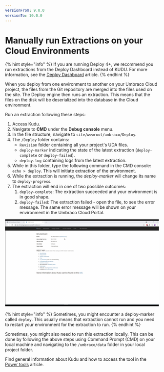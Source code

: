 ```yaml
---
versionFrom: 9.0.0
versionTo: 10.0.0
---
```


# Manually run Extractions on your Cloud Environments

{% hint style="info" %}
If you are running Deploy 4+, we recommend you run extractions from the Deploy Dashboard instead of KUDU. For more information, see the [Deploy Dashboard](../../deployment/deploy-operations/deploy-schema.md) article.
{% endhint %}

When you deploy from one environment to another on your Umbraco Cloud project, the files from the Git repository are merged into the files used on the site. The Deploy engine then runs an extraction. This means that the files on the disk will be deserialized into the database in the Cloud environment.

Run an extraction following these steps:

1. Access Kudu.
2. Navigate to **CMD** under the **Debug console** menu.
3. In the file structure, navigate to `site/wwwroot/umbraco/Deploy`.
4. The `/Deploy` folder contains:
    * `Revision` folder containing all your project's UDA files.
    * `deploy-marker` indicating the state of the latest extraction (`deploy-complete` or `deploy-failed`).
    * `deploy.log` containing logs from the latest extraction.
5. While in this folder, type the following command in the CMD console: `echo > deploy`. This will initiate extraction of the environment.
6. While the extraction is running, the *deploy-marker* will change its name to `deploy-progress`.
7. The extraction will end in one of two possible outcomes:
    1. `deploy-complete`: The extraction succeeded and your environment is in good shape.
    2. `deploy-failed`: The extraction failed - open the file, to see the error message. The same error message will be shown on your environment in the Umbraco Cloud Portal.

![Run manual extraction](images/manual-extraction-v9.gif)

{% hint style="info" %}
Sometimes, you might encounter a deploy-marker called `deploy`. This usually means that extraction cannot run and you need to restart your environment for the extraction to run.
{% endhint %}

Sometimes, you might also need to run this extraction locally. This can be done by following the above steps using Command Prompt (CMD) on your local machine and navigating to the `/umbraco/data` folder in your local project folder.

Find general information about Kudu and how to access the tool in the [Power tools](../) article.

